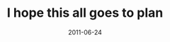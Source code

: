 ---
layout: base.njk
title : 'I hope this all goes to plan' 
view_title : 'I hope this all goes to plan' 
year : '2011' 
date : '2011-06-24' 
img_file : '/drawing/ihopethisallgoestoplan.png' 
html_file : 'ihopethisallgoestoplan' 
next_html : 'ijustwanttodisappear.html' 
year_order : '29' 
permalink : "title/{{html_file}}.html"
---